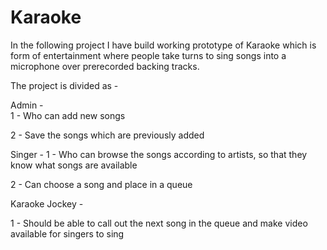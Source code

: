 # Karaoke

In the following project I have build working prototype of Karaoke which is form of entertainment where people take turns to sing songs into a microphone over prerecorded backing tracks.

The project is divided as - 

Admin -  
   1 - Who can add new songs

   2 - Save the songs which are previously added
     
Singer - 
   1 - Who can browse the songs according to artists, so that they know what songs are available

   2 - Can choose a song and place in a queue 
         
Karaoke Jockey - 

1 - Should be able to call out the next song in the queue and make video available for singers to sing

